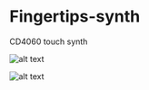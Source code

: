 # Fingertips-synth
CD4060 touch synth


![alt text](https://i.ibb.co/J3YBW4K/Fingertips.jpg "PCB render")

![alt text](https://i.ibb.co/ZHm53WK/prstne2.jpg "Assembled Fingertips synth")
